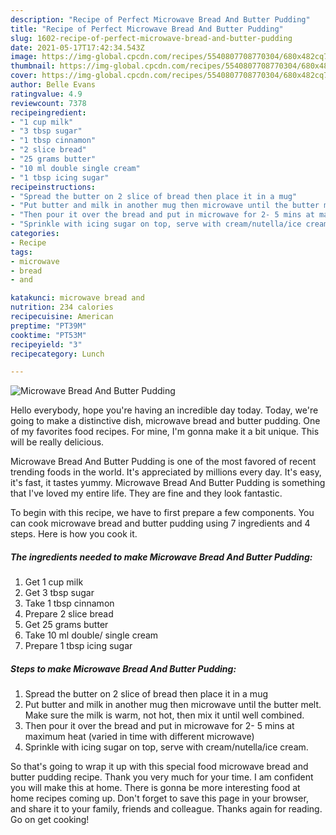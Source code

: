 ```yaml
---
description: "Recipe of Perfect Microwave Bread And Butter Pudding"
title: "Recipe of Perfect Microwave Bread And Butter Pudding"
slug: 1602-recipe-of-perfect-microwave-bread-and-butter-pudding
date: 2021-05-17T17:42:34.543Z
image: https://img-global.cpcdn.com/recipes/5540807708770304/680x482cq70/microwave-bread-and-butter-pudding-recipe-main-photo.jpg
thumbnail: https://img-global.cpcdn.com/recipes/5540807708770304/680x482cq70/microwave-bread-and-butter-pudding-recipe-main-photo.jpg
cover: https://img-global.cpcdn.com/recipes/5540807708770304/680x482cq70/microwave-bread-and-butter-pudding-recipe-main-photo.jpg
author: Belle Evans
ratingvalue: 4.9
reviewcount: 7378
recipeingredient:
- "1 cup milk"
- "3 tbsp sugar"
- "1 tbsp cinnamon"
- "2 slice bread"
- "25 grams butter"
- "10 ml double single cream"
- "1 tbsp icing sugar"
recipeinstructions:
- "Spread the butter on 2 slice of bread then place it in a mug"
- "Put butter and milk in another mug then microwave until the butter melt. Make sure the milk is warm, not hot, then mix it until well combined."
- "Then pour it over the bread and put in microwave for 2- 5 mins at maximum heat (varied in time with different microwave)"
- "Sprinkle with icing sugar on top, serve with cream/nutella/ice cream."
categories:
- Recipe
tags:
- microwave
- bread
- and

katakunci: microwave bread and 
nutrition: 234 calories
recipecuisine: American
preptime: "PT39M"
cooktime: "PT53M"
recipeyield: "3"
recipecategory: Lunch

---
```



![Microwave Bread And Butter Pudding](https://img-global.cpcdn.com/recipes/5540807708770304/680x482cq70/microwave-bread-and-butter-pudding-recipe-main-photo.jpg)

Hello everybody, hope you're having an incredible day today. Today, we're going to make a distinctive dish, microwave bread and butter pudding. One of my favorites food recipes. For mine, I'm gonna make it a bit unique. This will be really delicious.

Microwave Bread And Butter Pudding is one of the most favored of recent trending foods in the world. It's appreciated by millions every day. It's easy, it's fast, it tastes yummy. Microwave Bread And Butter Pudding is something that I've loved my entire life. They are fine and they look fantastic.




To begin with this recipe, we have to first prepare a few components. You can cook microwave bread and butter pudding using 7 ingredients and 4 steps. Here is how you cook it.

<!--inarticleads1-->

##### The ingredients needed to make Microwave Bread And Butter Pudding:

1. Get 1 cup milk
1. Get 3 tbsp sugar
1. Take 1 tbsp cinnamon
1. Prepare 2 slice bread
1. Get 25 grams butter
1. Take 10 ml double/ single cream
1. Prepare 1 tbsp icing sugar




<!--inarticleads2-->

##### Steps to make Microwave Bread And Butter Pudding:

1. Spread the butter on 2 slice of bread then place it in a mug
1. Put butter and milk in another mug then microwave until the butter melt. Make sure the milk is warm, not hot, then mix it until well combined.
1. Then pour it over the bread and put in microwave for 2- 5 mins at maximum heat (varied in time with different microwave)
1. Sprinkle with icing sugar on top, serve with cream/nutella/ice cream.




So that's going to wrap it up with this special food microwave bread and butter pudding recipe. Thank you very much for your time. I am confident you will make this at home. There is gonna be more interesting food at home recipes coming up. Don't forget to save this page in your browser, and share it to your family, friends and colleague. Thanks again for reading. Go on get cooking!
